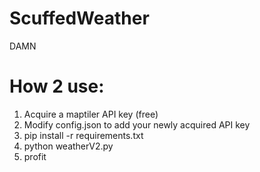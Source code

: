 # ScuffedWeather
DAMN 

# How 2 use:
1. Acquire a maptiler API key (free)
2. Modify config.json to add your newly acquired API key
3. pip install -r requirements.txt
4. python weatherV2.py
5. profit
